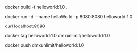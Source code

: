 docker build -t helloworld:1.0 .

docker run -d --name helloWorld -p 8080:8080 helloworld:1.0

curl localhost:8080

docker tag helloworld:1.0 dmxunlimit/helloworld:1.0

docker push dmxunlimit/helloworld:1.0